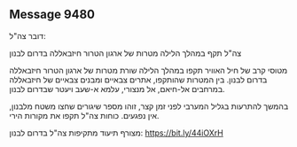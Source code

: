 ## Message 9480

דובר צה"ל:

צה"ל תקף במהלך הלילה מטרות של ארגון הטרור חיזבאללה בדרום לבנון

מטוסי קרב של חיל האוויר תקפו במהלך הלילה שורת מטרות של ארגון הטרור חיזבאללה בדרום לבנון. 
בין המטרות שהותקפו, אתרים צבאיים ומבנים צבאיים של חיזבאללה במרחבים אל-חיאם, אל מנצורי, עלמא א-שעב ויעטר שבדרום לבנון.

בהמשך להתרעות בגליל המערבי לפני זמן קצר, זוהו מספר שיגורים שחצו משטח מלבנון, אין נפגעים.
כוחות צה"ל תקפו את מקורות הירי.

מצורף תיעוד מתקיפות צה"ל בדרום לבנון: https://bit.ly/44iOXrH


